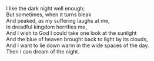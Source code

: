I like the dark night well enough;  
But sometimes, when it turns bleak  
And peaked, as my suffering laughs at me,  
In dreadful kingdom horrifies me,  
And I wish to God I could take one look at the sunlight  
And the blue of heaven brought back to light by its clouds,  
And I want to lie down warm in the wide spaces of the day.  
Then I can dream of the night.
